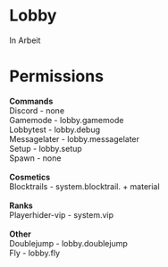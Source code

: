 # Lobby
In Arbeit

# Permissions <br>

**Commands** <br>
Discord         - none <br>
Gamemode        - lobby.gamemode <br>
Lobbytest       - lobby.debug <br>
Messagelater    - lobby.messagelater <br>
Setup           - lobby.setup <br>
Spawn           - none <br>
<br>
**Cosmetics** <br>
Blocktrails     - system.blocktrail. + material <br>
<br>
**Ranks** <br>
Playerhider-vip - system.vip <br>
<br>
**Other** <br>
Doublejump      - lobby.doublejump <br>
Fly             - lobby.fly <br>
 <br>
